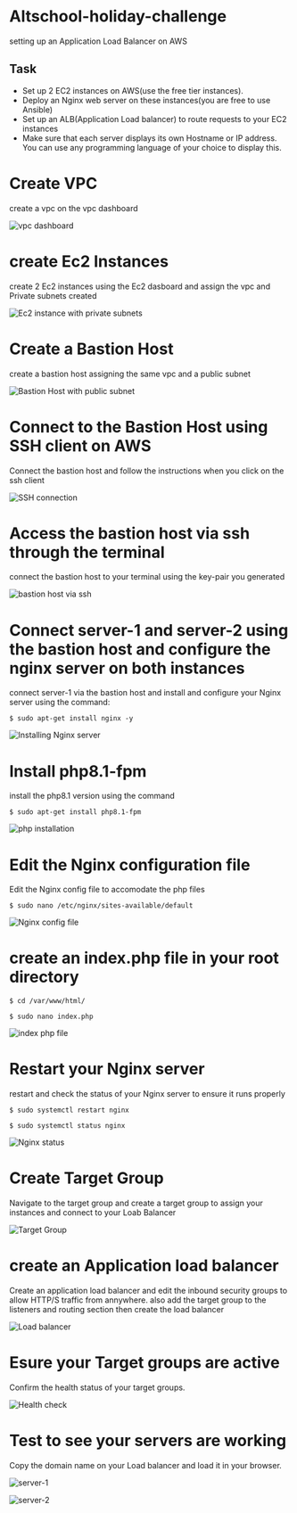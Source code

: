 # Altschool-holiday-challenge
setting up an Application Load Balancer on AWS

## Task
* Set up 2 EC2 instances on AWS(use the free tier instances).
* Deploy an Nginx web server on these instances(you are free to use Ansible)
* Set up an ALB(Application Load balancer) to route requests to your EC2 instances
* Make sure that each server displays its own Hostname or IP address. You can use any programming language of your choice to display this.

# Create VPC

create a vpc on the vpc dashboard

![vpc dashboard](https://user-images.githubusercontent.com/102290896/211640476-4ca2c57e-1300-4d71-ad40-c456efd874d0.jpeg)

# create Ec2 Instances

create 2 Ec2 instances using the Ec2 dasboard and assign the vpc and Private subnets created

![Ec2 instance with private subnets](https://user-images.githubusercontent.com/102290896/211649698-71b9ec8a-e9c8-4afc-a7ea-da5dfe0a7d2e.jpeg)

# Create a Bastion Host

create a bastion host assigning the same vpc and a public subnet

![Bastion Host with public subnet](https://user-images.githubusercontent.com/102290896/211650841-6d58db64-3e34-4fb8-b089-59d5ffd708ce.jpeg)

# Connect to the Bastion Host using SSH client on AWS 
Connect the bastion host and follow the instructions when you click on the ssh client 

 ![SSH connection](https://user-images.githubusercontent.com/102290896/211656035-e269244a-dc82-4af0-b764-d5193107786f.jpeg)


# Access the bastion host via ssh through the terminal
connect the bastion host to your terminal using the key-pair you generated 

![bastion host via ssh](https://user-images.githubusercontent.com/102290896/211657760-19ad7040-eef4-41c8-8576-896f1beb40d9.png)

# Connect server-1 and server-2 using the bastion host and configure the nginx server on both instances 

connect server-1 via the bastion host and install and configure your Nginx server using the command: 

`$ sudo apt-get install nginx -y`

![Installing Nginx server](https://user-images.githubusercontent.com/102290896/211659239-3a63deec-a31f-4e1d-8c88-4fee92454585.png)

# Install php8.1-fpm 

install the php8.1 version using the command 

`$ sudo apt-get install php8.1-fpm `

![php installation](https://user-images.githubusercontent.com/102290896/211660529-53ad42fa-7096-438c-b172-b810c049a2d6.png)

# Edit the Nginx configuration file 

Edit the Nginx config file to accomodate the php files

`$ sudo nano /etc/nginx/sites-available/default`

![Nginx config file](https://user-images.githubusercontent.com/102290896/211662081-4e2d72fd-bdd1-4e01-8776-03e393012316.png)

# create an index.php file in your root directory 

`$ cd /var/www/html/`

`$ sudo nano index.php`

![index php file  ](https://user-images.githubusercontent.com/102290896/211663780-68b6f715-b3d4-480b-b197-f31474870744.png)

# Restart your Nginx server 

restart and check the status of your Nginx server to ensure it runs properly 

`$ sudo systemctl restart nginx`

`$ sudo systemctl status nginx`

![Nginx status](https://user-images.githubusercontent.com/102290896/211664624-a664c0af-68b3-4d7f-9af8-395902927a5e.png)

# Create Target Group 

Navigate to the target group and create a target group to assign your instances and connect to your Loab Balancer 

![Target Group](https://user-images.githubusercontent.com/102290896/211665502-aabaf3c7-cce5-4297-b8c3-6b086e6b27b5.jpeg)


# create an Application load balancer 

Create an application load balancer and edit the inbound security groups to allow HTTP/S traffic from annywhere. also add the target group to the listeners and routing section then create the load balancer 

![Load balancer ](https://user-images.githubusercontent.com/102290896/211666541-adc8fef7-2f05-403a-b1ba-8c88006b95dc.jpeg)

# Esure your Target groups are active 

Confirm the health status of your target groups. 

![Health check](https://user-images.githubusercontent.com/102290896/211667227-53bce7ca-a94c-4d89-a082-886ea4b3f973.jpeg)


# Test to see your servers are working 

Copy the domain name on your Load balancer and load it in your browser. 

![server-1](https://user-images.githubusercontent.com/102290896/211668417-00e27e47-389f-4d67-8f0e-c8713006dbf4.jpeg)


![server-2](https://user-images.githubusercontent.com/102290896/211668704-0f302511-676d-4f05-9fee-d3e66b2a3db4.jpeg)














